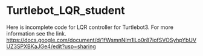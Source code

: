 # Turtlebot_LQR_student
Here is incomplete code for LQR controller for Turtlebot3. For more information see the link.
https://docs.google.com/document/d/1fWsmnNIm1lLo0r87iofSVOSyhpYbUVUZ3SPXBKaJGe4/edit?usp=sharing
